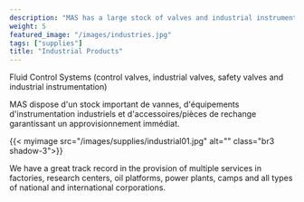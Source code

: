 ```yaml
---
description: "MAS has a large stock of valves and industrial instrumentation equipment"
weight: 5
featured_image: "/images/industries.jpg"
tags: ["supplies"]
title: "Industrial Products"
---
```


Fluid Control Systems (control valves, industrial valves, safety valves and industrial instrumentation)

MAS dispose d'un stock important de vannes, d'équipements d'instrumentation industriels et d'accessoires/pièces de rechange garantissant un approvisionnement immédiat.

{{< myimage src="/images/supplies/industrial01.jpg" alt="" class="br3 shadow-3">}}

We have a great track record in the provision of multiple services in factories, research centers, oil platforms, power plants, camps and all types of national and international corporations.